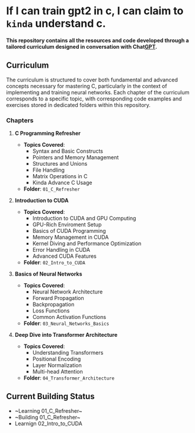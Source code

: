 # If I can train gpt2 in c, I can claim to `kinda` understand c.

#### This repository contains all the resources and code developed through a tailored curriculum designed in conversation with Chat[GPT](https://chat.openai.com/g/g-axPOXP3eC-gpt-2-c-guide).

## Curriculum
The curriculum is structured to cover both fundamental and advanced concepts necessary for mastering C, particularly in the context of implementing and training neural networks. Each chapter of the curriculum corresponds to a specific topic, with corresponding code examples and exercises stored in dedicated folders within this repository.

### Chapters
1. **C Programming Refresher**
   - **Topics Covered**:
     - Syntax and Basic Constructs
     - Pointers and Memory Management
     - Structures and Unions
     - File Handling
     - Matrix Operations in C
     - Kinda Advance C Usage
   - **Folder**: `01_C_Refresher`

2. **Introduction to CUDA**
   - **Topics Covered**:
     - Introduction to CUDA and GPU Computing
     - GPU-Rich Enviroment Setup
     - Basics of CUDA Programming
     - Memory Management in CUDA
     - Kernel Diving and Performance Optimization
     - Error Handling in CUDA
     - Advanced CUDA Features
   - **Folder**: `02_Intro_to_CUDA`

3. **Basics of Neural Networks**
   - **Topics Covered**:
     - Neural Network Architecture
     - Forward Propagation
     - Backpropagation
     - Loss Functions
     - Common Activation Functions
   - **Folder**: `03_Neural_Networks_Basics`

4. **Deep Dive into Transformer Architecture**
   - **Topics Covered**:
     - Understanding Transformers
     - Positional Encoding
     - Layer Normalization
     - Multi-head Attention
   - **Folder**: `04_Transformer_Architecture`
  
## Current Building Status
- ~Learning 01_C_Refresher~
- ~Building 01_C_Refresher~
- Learnign 02_Intro_to_CUDA
